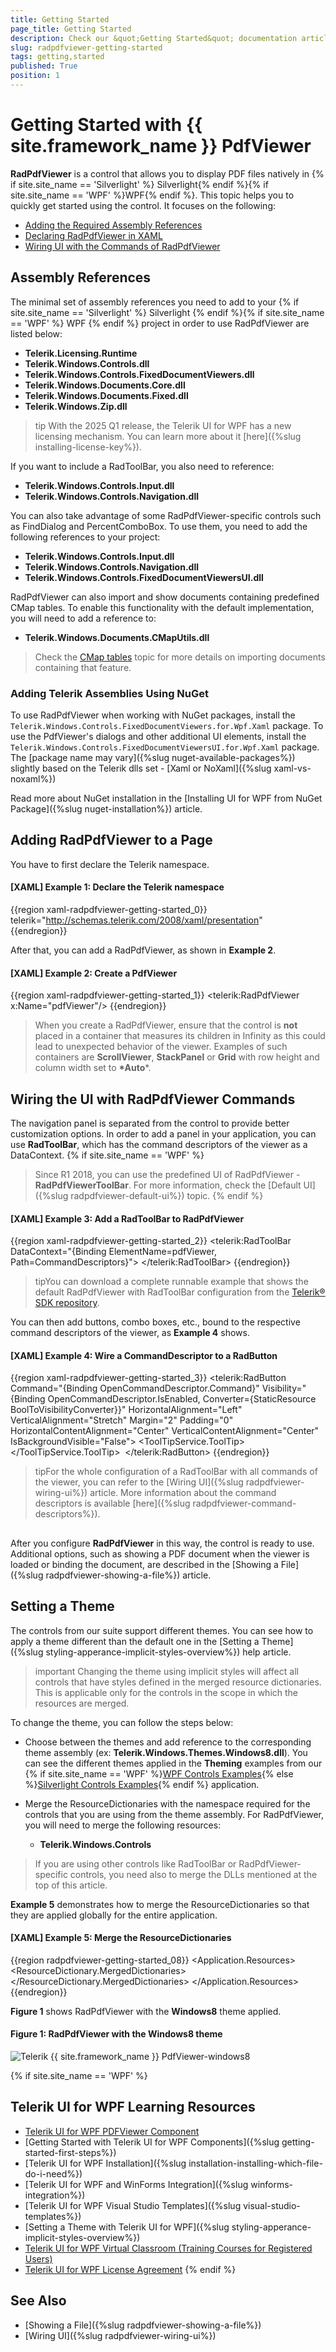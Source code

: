 ```yaml
---
title: Getting Started
page_title: Getting Started
description: Check our &quot;Getting Started&quot; documentation article for the RadPdfViewer {{ site.framework_name }} control.
slug: radpdfviewer-getting-started
tags: getting,started
published: True
position: 1
---
```


# Getting Started with {{ site.framework_name }} PdfViewer

__RadPdfViewer__ is a control that allows you to display PDF files natively in {% if site.site_name == 'Silverlight' %} Silverlight{% endif %}{% if site.site_name == 'WPF' %}WPF{% endif %}. This topic helps you to quickly get started using the control. It focuses on the following:      

* [Adding the Required Assembly References](#assembly-references)
* [Declaring RadPdfViewer in XAML](#adding-radpdfviewer-to-a-page)
* [Wiring UI with the Commands of RadPdfViewer](#wiring-the-ui-with-radpdfviewer-commands)

## Assembly References

The minimal set of assembly references you need to add to your {% if site.site_name == 'Silverlight' %} Silverlight {% endif %}{% if site.site_name == 'WPF' %} WPF {% endif %} project in order to use RadPdfViewer are listed below:        

* __Telerik.Licensing.Runtime__
* __Telerik.Windows.Controls.dll__
* __Telerik.Windows.Controls.FixedDocumentViewers.dll__
* __Telerik.Windows.Documents.Core.dll__
* __Telerik.Windows.Documents.Fixed.dll__
* __Telerik.Windows.Zip.dll__

>tip With the 2025 Q1 release, the Telerik UI for WPF has a new licensing mechanism. You can learn more about it [here]({%slug installing-license-key%}).

If you want to include a RadToolBar, you also need to reference:

* __Telerik.Windows.Controls.Input.dll__
* __Telerik.Windows.Controls.Navigation.dll__

You can also take advantage of some RadPdfViewer-specific controls such as FindDialog and PercentComboBox. To use them, you need to add the following references to your project:
        

* __Telerik.Windows.Controls.Input.dll__
* __Telerik.Windows.Controls.Navigation.dll__        
* __Telerik.Windows.Controls.FixedDocumentViewersUI.dll__
            
RadPdfViewer can also import and show documents containing predefined CMap tables. To enable this functionality with the default implementation, you will need to add a reference to: 

* __Telerik.Windows.Documents.CMapUtils.dll__

>Check the [CMap tables](https://docs.telerik.com/devtools/document-processing/libraries/radpdfprocessing/concepts/cmaps) topic for more details on importing documents containing that feature.

### Adding Telerik Assemblies Using NuGet

To use RadPdfViewer when working with NuGet packages, install the `Telerik.Windows.Controls.FixedDocumentViewers.for.Wpf.Xaml` package.
To use the PdfViewer's dialogs and other additional UI elements, install the `Telerik.Windows.Controls.FixedDocumentViewersUI.for.Wpf.Xaml` package.
The [package name may vary]({%slug nuget-available-packages%}) slightly based on the Telerik dlls set - [Xaml or NoXaml]({%slug xaml-vs-noxaml%})

Read more about NuGet installation in the [Installing UI for WPF from NuGet Package]({%slug nuget-installation%}) article.

## Adding RadPdfViewer to a Page

You have to first declare the Telerik namespace.
        

#### __[XAML] Example 1: Declare the Telerik namespace__

{{region xaml-radpdfviewer-getting-started_0}}
	telerik="http://schemas.telerik.com/2008/xaml/presentation"     
{{endregion}}



After that, you can add a RadPdfViewer, as shown in __Example 2__.

#### __[XAML] Example 2: Create a PdfViewer__

{{region xaml-radpdfviewer-getting-started_1}}
	<Grid>
	    <telerik:RadPdfViewer x:Name="pdfViewer"/>
	</Grid>
{{endregion}}

> When you create a RadPdfViewer, ensure that the control is __not__ placed in a container that measures its children in Infinity as this could lead to unexpected behavior of the viewer. Examples of such containers are __ScrollViewer__, __StackPanel__ or __Grid__ with row height and column width set to __*Auto__*. 

## Wiring the UI with RadPdfViewer Commands 

The navigation panel is separated from the control to provide better customization options. In order to add a panel in your application, you can use __RadToolBar__, which has the command descriptors of the viewer as a DataContext.
{% if site.site_name == 'WPF' %}        
>Since R1 2018, you can use the predefined UI of RadPdfViewer - __RadPdfViewerToolBar__. For more information, check the [Default UI]({%slug radpdfviewer-default-ui%}) topic.
{% endif %}
#### __[XAML] Example 3: Add a RadToolBar to RadPdfViewer__

{{region xaml-radpdfviewer-getting-started_2}}
	<telerik:RadToolBar DataContext="{Binding ElementName=pdfViewer, Path=CommandDescriptors}">
	    <!--...-->
	</telerik:RadToolBar>
{{endregion}}

>tipYou can download a complete runnable example that shows the default RadPdfViewer with RadToolBar configuration from the [Telerik® SDK repository](https://github.com/telerik/xaml-sdk/tree/master/PdfViewer/FirstLook). 

You can then add buttons, combo boxes, etc., bound to the respective command descriptors of the viewer, as __Example 4__ shows.

#### __[XAML] Example 4: Wire a CommandDescriptor to a RadButton__

{{region xaml-radpdfviewer-getting-started_3}}
	<telerik:RadButton Command="{Binding OpenCommandDescriptor.Command}" Visibility="{Binding OpenCommandDescriptor.IsEnabled, Converter={StaticResource BoolToVisibilityConverter}}" HorizontalAlignment="Left" VerticalAlignment="Stretch" Margin="2" Padding="0" HorizontalContentAlignment="Center" VerticalContentAlignment="Center" IsBackgroundVisible="False">
	    <ToolTipService.ToolTip>
	        <TextBlock Text="Open" />
	    </ToolTipService.ToolTip>
	    <Image Source="{telerik:IconResource IconRelativePath=open.png, IconSources={StaticResource IconPaths}}" Stretch="None" />
	</telerik:RadButton>
{{endregion}}


>tipFor the whole configuration of a RadToolBar with all commands of the viewer, you can refer to the [Wiring UI]({%slug radpdfviewer-wiring-ui%}) article. More information about the command descriptors is available [here]({%slug radpdfviewer-command-descriptors%}).
          

## 

After you configure __RadPdfViewer__ in this way, the control is ready to use. Additional options, such as showing a PDF document when the viewer is loaded or binding the document, are described in the [Showing a File]({%slug radpdfviewer-showing-a-file%}) article.

## Setting a Theme

The controls from our suite support different themes. You can see how to apply a theme different than the default one in the [Setting a Theme]({%slug styling-apperance-implicit-styles-overview%}) help article.

>important Changing the theme using implicit styles will affect all controls that have styles defined in the merged resource dictionaries. This is applicable only for the controls in the scope in which the resources are merged. 

To change the theme, you can follow the steps below:
* Choose between the themes and add reference to the corresponding theme assembly (ex: __Telerik.Windows.Themes.Windows8.dll__). You can see the different themes applied in the __Theming__ examples from our {% if site.site_name == 'WPF' %}[WPF Controls Examples](https://demos.telerik.com/wpf/){% else %}[Silverlight Controls Examples](https://demos.telerik.com/silverlight/#GridView/Theming){% endif %} application.

* Merge the ResourceDictionaries with the namespace required for the controls that you are using from the theme assembly. For RadPdfViewer, you will need to merge the following resources:

	* __Telerik.Windows.Controls__

> If you are using other controls like RadToolBar or RadPdfViewer-specific controls, you need also to merge the DLLs mentioned at the top of this article.	
	
__Example 5__ demonstrates how to merge the ResourceDictionaries so that they are applied globally for the entire application.

#### __[XAML] Example 5: Merge the ResourceDictionaries__  
{{region radpdfviewer-getting-started_08}}
		<Application.Resources>
			<ResourceDictionary>
				<ResourceDictionary.MergedDictionaries>
	                <ResourceDictionary Source="/Telerik.Windows.Themes.Windows8;component/Themes/System.Windows.xaml"/>
	                <ResourceDictionary Source="/Telerik.Windows.Themes.Windows8;component/Themes/Telerik.Windows.Controls.xaml"/>
				</ResourceDictionary.MergedDictionaries>
			</ResourceDictionary>
		</Application.Resources>
{{endregion}}

__Figure 1__ shows RadPdfViewer with the __Windows8__ theme applied.
	
#### __Figure 1: RadPdfViewer with the Windows8 theme__
![Telerik {{ site.framework_name }} PdfViewer-windows8](images/RadPdfViewer-windows8.png)
        

{% if site.site_name == 'WPF' %}
## Telerik UI for WPF Learning Resources

* [Telerik UI for WPF PDFViewer Component](https://www.telerik.com/products/wpf/pdf-viewer.aspx)
* [Getting Started with Telerik UI for WPF Components]({%slug getting-started-first-steps%})
* [Telerik UI for WPF Installation]({%slug installation-installing-which-file-do-i-need%})
* [Telerik UI for WPF and WinForms Integration]({%slug winforms-integration%})
* [Telerik UI for WPF Visual Studio Templates]({%slug visual-studio-templates%})
* [Setting a Theme with Telerik UI for WPF]({%slug styling-apperance-implicit-styles-overview%})
* [Telerik UI for WPF Virtual Classroom (Training Courses for Registered Users)](https://learn.telerik.com/learn/course/external/view/elearning/16/telerik-ui-for-wpf) 
* [Telerik UI for WPF License Agreement](https://www.telerik.com/purchase/license-agreement/wpf-dlw-s)
{% endif %}

## See Also
* [Showing a File]({%slug radpdfviewer-showing-a-file%})
* [Wiring UI]({%slug radpdfviewer-wiring-ui%})
